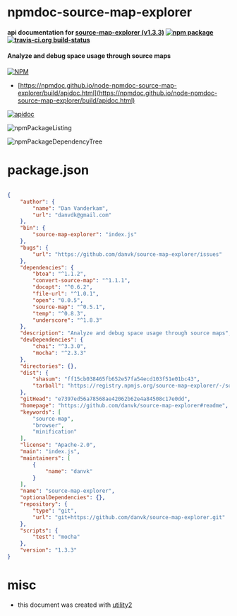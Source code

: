 # npmdoc-source-map-explorer

#### api documentation for  [source-map-explorer (v1.3.3)](https://github.com/danvk/source-map-explorer#readme)  [![npm package](https://img.shields.io/npm/v/npmdoc-source-map-explorer.svg?style=flat-square)](https://www.npmjs.org/package/npmdoc-source-map-explorer) [![travis-ci.org build-status](https://api.travis-ci.org/npmdoc/node-npmdoc-source-map-explorer.svg)](https://travis-ci.org/npmdoc/node-npmdoc-source-map-explorer)

#### Analyze and debug space usage through source maps

[![NPM](https://nodei.co/npm/source-map-explorer.png?downloads=true&downloadRank=true&stars=true)](https://www.npmjs.com/package/source-map-explorer)

- [https://npmdoc.github.io/node-npmdoc-source-map-explorer/build/apidoc.html](https://npmdoc.github.io/node-npmdoc-source-map-explorer/build/apidoc.html)

[![apidoc](https://npmdoc.github.io/node-npmdoc-source-map-explorer/build/screenCapture.buildCi.browser.%252Ftmp%252Fbuild%252Fapidoc.html.png)](https://npmdoc.github.io/node-npmdoc-source-map-explorer/build/apidoc.html)

![npmPackageListing](https://npmdoc.github.io/node-npmdoc-source-map-explorer/build/screenCapture.npmPackageListing.svg)

![npmPackageDependencyTree](https://npmdoc.github.io/node-npmdoc-source-map-explorer/build/screenCapture.npmPackageDependencyTree.svg)



# package.json

```json

{
    "author": {
        "name": "Dan Vanderkam",
        "url": "danvdk@gmail.com"
    },
    "bin": {
        "source-map-explorer": "index.js"
    },
    "bugs": {
        "url": "https://github.com/danvk/source-map-explorer/issues"
    },
    "dependencies": {
        "btoa": "^1.1.2",
        "convert-source-map": "^1.1.1",
        "docopt": "^0.6.2",
        "file-url": "^1.0.1",
        "open": "0.0.5",
        "source-map": "^0.5.1",
        "temp": "^0.8.3",
        "underscore": "^1.8.3"
    },
    "description": "Analyze and debug space usage through source maps",
    "devDependencies": {
        "chai": "^3.3.0",
        "mocha": "^2.3.3"
    },
    "directories": {},
    "dist": {
        "shasum": "ff15cb038465fb652e57fa54ecd103f51e01bc43",
        "tarball": "https://registry.npmjs.org/source-map-explorer/-/source-map-explorer-1.3.3.tgz"
    },
    "gitHead": "e7397ed56a78568ae42062b62e4a84508c17e0dd",
    "homepage": "https://github.com/danvk/source-map-explorer#readme",
    "keywords": [
        "source-map",
        "browser",
        "minification"
    ],
    "license": "Apache-2.0",
    "main": "index.js",
    "maintainers": [
        {
            "name": "danvk"
        }
    ],
    "name": "source-map-explorer",
    "optionalDependencies": {},
    "repository": {
        "type": "git",
        "url": "git+https://github.com/danvk/source-map-explorer.git"
    },
    "scripts": {
        "test": "mocha"
    },
    "version": "1.3.3"
}
```



# misc
- this document was created with [utility2](https://github.com/kaizhu256/node-utility2)
